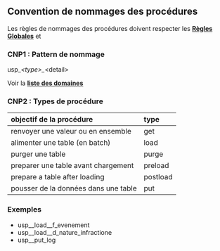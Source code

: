 ## Convention de nommages des procédures

Les règles de nommages des procédures doivent respecter les **[Règles Globales](GlobalRules.md)** et

### CNP1 : Pattern de nommage
usp\__\<type\>\__\<detail\>

Voir la **[liste des domaines](DomainsList.md)** 

### CNP2 : Types de procédure

objectif de la procédure  | type |
:---|:---|
renvoyer une valeur ou en ensemble |  get |
alimenter une table (en batch) | load |
purger une table | purge |
preparer une table avant chargement |preload|
prepare a table after loading | postload|
pousser de la données dans une table | put |

### Exemples

- usp__load__f_evenement
- usp__load__d_nature_infractione
- usp__put_log

